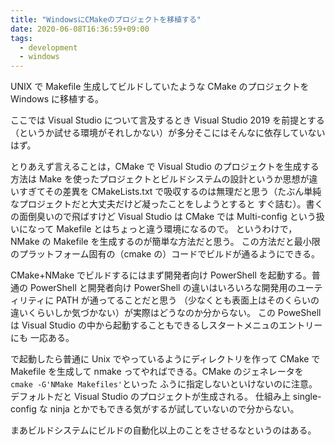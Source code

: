 ```yaml
---
title: "WindowsにCMakeのプロジェクトを移植する"
date: 2020-06-08T16:36:59+09:00
tags:
  - development
  - windows
---
```


UNIX で Makefile 生成してビルドしていたような CMake のプロジェクトを Windows に移植する。

ここでは Visual Studio について言及するとき Visual Studio 2019 を前提とする
（というか試せる環境がそれしかない）が多分そこにはそんなに依存していないはず。

とりあえず言えることは，CMake で Visual Studio のプロジェクトを生成する方法は Make
を使ったプロジェクトとビルドシステムの設計というか思想が違いすぎてその差異を CMakeLists.txt
で吸収するのは無理だと思う（たぶん単純なプロジェクトだと大丈夫だけど凝ったことをしようとすると
すぐ詰む）。書くの面倒臭いので飛ばすけど Visual Studio は CMake では Multi-config
という扱いになって Makefile とはちょっと違う環境になるので。
というわけで，NMake の Makefile を生成するのが簡単な方法だと思う。
この方法だと最小限のプラットフォーム固有の（cmake の）コードでビルドが通るようにできる。

CMake+NMake でビルドするにはまず開発者向け PowerShell を起動する。普通の PowerShell と開発者向け
PowerShell の違いはいろいろな開発用のユーティリティに PATH が通ってることだと思う
（少なくとも表面上はそのくらいの違いくらいしか気づかない）が実際はどうなのか分からない。
この PoweShell は Visual Studio の中から起動することもできるしスタートメニュのエントリーにも
一応ある。

で起動したら普通に Unix でやっているようにディレクトリを作って CMake で Makefile を生成して
nmake ってやればできる。CMake のジェネレータを `cmake -G'NMake Makefiles'`といった
ふうに指定しないといけないのに注意。デフォルトだと Visual Studio のプロジェクトが生成される。
仕組み上 single-config な ninja とかでもできる気がするが試していないので分からない。

まあビルドシステムにビルドの自動化以上のことをさせるなというのはある。
